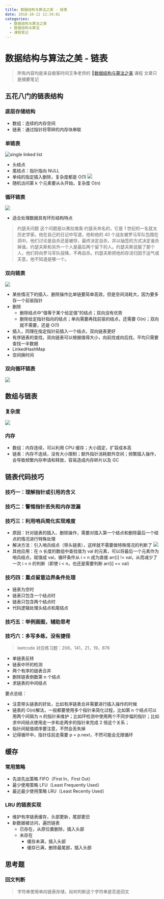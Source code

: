 ```yaml
---
title: 数据结构与算法之美 - 链表
date: 2018-10-22 12:34:01
categories:
  - 数据结构与算法之美
  - 数据结构与算法
  - 课程笔记
---
```


# 数据结构与算法之美 - 链表

> 所有内容均是来自极客时间王争老师的 [数据结构与算法之美](https://time.geekbang.org/column/126) 课程
> 文章只是摘要笔记

## 五花八门的链表结构

### 底层存储结构

- 数组：连续的内存空间
- 链表：通过指针将零碎的内存块串联

### 单链表

![single linked list](1.jpg)

- 头结点
- 尾结点：指针指向 NULL
- 单纯的指定插入删除，复杂度都是 O(1)
  ![](4.jpg)
- 随机访问第 k 个元素要从头开始，复杂度 O(n)

### 循环链表

![](2.jpg)

- 适合处理数据具有环形结构特点

> 约瑟夫问题
> 这个问题是以弗拉维奥·约瑟夫命名的，它是 1 世纪的一名犹太历史学家。他在自己的日记中写道，他和他的 40 个战友被罗马军队包围在洞中。他们讨论是自杀还是被俘，最终决定自杀，并以抽签的方式决定谁杀掉谁。约瑟夫斯和另外一个人是最后两个留下的人。约瑟夫斯说服了那个人，他们将向罗马军队投降，不再自杀。约瑟夫斯把他的存活归因于运气或天意，他不知道是哪一个。

### 双向链表

![](3.jpg)

- 某些情况下的插入、删除操作比单链要简单高效，但是空间消耗大，因为要多存一个前驱指针
- 删除
  - 删除结点中“值等于某个给定值”的结点；双向没有优势
  - 删除给定指针指向的结点；单向需要再找前驱的结点，还需要 O(n)；双向就不需要，还是 O(1)
- 插入，同理在指定指针前插入一个结点，双向链表更好
- 有序链表的查找，双向链表可以根据值得大小，向前找或向后找，平均只需要查找一半数据
- LinkedHashMap
- 空间换时间

### 双向循环链表

![](5.jpg)

## 数组与链表

### 复杂度

![](6.jpg)

### 内存

- 数组：内存连续，可以利用 CPU 缓存；大小固定，扩容成本高
- 链表：内存不连续，没有大小限制；额外指针消耗额外空间；频繁插入操作，会导致频繁内存申请和释放，容易造成内存碎片以及 GC

## 链表代码技巧

### 技巧一：理解指针或引用的含义

### 技巧二：警惕指针丢失和内存泄漏

### 技巧三：利用哨兵简化实现难度

- 原因：针对链表的插入、删除操作，需要对插入第一个结点和删除最后一个结点的情况进行特殊处理
- 解决方法：引入哨兵结点（带头链表），这样就不需要做特殊情况的判断了
  ![](7.jpg)
- 其他应用：在 n 长度的数组中查找值为 val 的元素，可以将最后一个元素作为哨兵结点，赋值成 val，循环条件从 i < n 成为直接 arr[i] != val，从而减少了一次 i < n 的判断（即使 i < n，也还是需要判断 arr[i] == val）

### 技巧四：重点留意边界条件处理

- 链表为空时
- 链表只包含一个结点时
- 链表只包含两个结点时
- 代码逻辑处理头结点和尾结点

### 技巧五：举例画图，辅助思考

### 技巧六：多写多练，没有捷径

> leetcode 对应练习题：206，141，21，19，876

- 单链表反转
- 链表中环的检测
- 两个有序的链表合并
- 删除链表倒数第 n 个结点
- 求链表的中间结点

要点总结：

- 注意带头链表的好处，比如有序链表合并需要进行插入操作的时候
- 链表的 O(n)解法，一般都要使用多个指针来简化过程，比如第 n 个结点可以用两个间隔为 n 的指针来维护；比如环检测中使用两个不同步幅的指针；比如求中间结点使用走一步和走两步的指针来完成 2 倍这个关系；
- 指针间赋值顺序要注意，不然会丢失掉
- 记得循环中，指针往前走需要 p = p.next，不然可能会无限循环

## 缓存

### 常用策略

- 先进先出策略 FIFO（First In，First Out）
- 最少使用策略 LFU（Least Frequently Used）
- 最近最少使用策略 LRU（Least Recently Used）

### LRU 的链表实现

- 维护有序链表缓存，头部更新，尾部更旧
- 新数据被访问，遍历链表
  - 已存在，从原位置删除，插入头部
  - 未存在
    - 缓存未满，插入头部
    - 缓存已满，删除最尾部，插入头部

## 思考题

### 回文判断

> 字符串使用单向链表存储，如何判断这个字符串是否是回文
